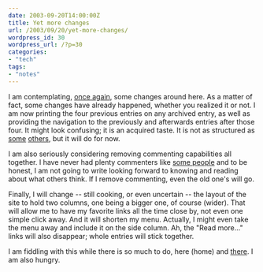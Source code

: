 ```yaml
---
date: 2003-09-20T14:00:00Z
title: Yet more changes
url: /2003/09/20/yet-more-changes/
wordpress_id: 30
wordpress_url: /?p=30
categories:
- "tech"
tags:
- "notes"
---
```


I am contemplating, [once again](/2003/05/11/things-are-changing-once-again/), some changes around here. As a matter of fact, some changes have already happened, whether you realized it or not. I am now printing the four previous entries on any archived entry, as well as providing the navigation to the previously and afterwards entries after those four. It might look confusing; it is an acquired taste. It is not as structured as <a href="http://www.ftrain.com/ftrain_faq.html" title="Read about the structure. Interesting stuff.">some</a> <a href="http://www.scribbling.net/" title="Just lovely">others</a>, but it will do for now.

I am also seriously considering removing commenting capabilities all together. I have never had plenty commenters like <a href="http://www.diveintomark.org/" title="Yup, he get's plenty of comments">some people</a> and to be honest, I am not going to write looking forward to knowing and reading about what others think. If I remove commenting, even the old one's will go.

Finally, I will change -- still cooking, or even uncertain -- the layout of the site to hold two columns, one being a bigger one, of course (wider). That will allow me to have my favorite links all the time close by, not even one simple click away.  And it will shorten my menu. Actually, I might even take the menu away and include it on the side column. Ah, the "Read more..." links will also disappear; whole entries will stick together.

I am fiddling with this while there is so much to do, here (home) and <a href="http://www.bus.ucf.edu/" title="Where I spend most of my days unfortunately.">there</a>. I am also hungry.
